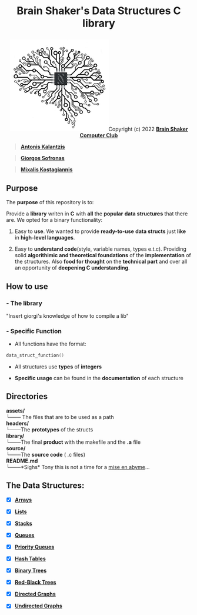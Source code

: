 <h1>
    <p align="center">
    <strong>
    Brain Shaker's Data Structures C library
    </strong>
    </p>
</h1>



 <p align="center">
 <img src="assets/BrainShaker.jpg" alt="BrainShaker" width="269"
 <a href="https://github.com/BrainShakerClub/ADT-library/blob/main/assets/LICENSE">Copyright (c)
    </a>
    2022
    <a href="https://github.com/BrainShakerClub">
        <b>Brain Shaker Computer Club</b>
        <br>
    </a> 

</p>

> [**Antonis Kalantzis**](https://github.com/tonykalantzis)

> [**Giorgos Sofronas**](https://github.com/giorgossofronas)

> [**Mixalis Kostagiannis**](https://github.com/MikeRaphK)
 


## **Purpose**
The **purpose** of this repository is to:

 Provide a **library** writen in **C** with **all** the **popular** **data structures** that there are. We opted for a binary functionality:

1. Easy to **use**. We wanted to provide **ready-to-use** **data structs** just **like** in **high-level languages**.

2. Easy to **understand code**(style, variable names, types e.t.c). Providing solid **algorithimic and theoretical foundations** of the **implementation** of the structures. Also **food for thought** on the **technical part** and over all an opportunity of **deepening C understanding**.


## **How to use**
### - **The library**
"Insert giorgi's knowledge of how to compile a lib"

### - **Specific Function**
* All functions have the format:
 ```c
 data_struct_function()
 ```
* All structures use **types** of **integers**

* **Specific usage** can be found in the **documentation** of each structure

## **Directories**

<dl>
  <dt><strong>assets/</strong></dt>
    <dt>└─── The files that are to be used as a path</dd>
  <dt><strong>headers/</strong></dt>
    <dt>└───The <strong>prototypes</strong> of the structs</dd>
  <dt><strong>library/</strong></dt>
    <dt>└───The final <strong>product</strong> with the makefile and the <b>.a</b> file</dd>
  <dt><strong>source/</strong></dt>
    <dt>└───The <strong>source code</strong> ( .c files)</dd>
  <dt><strong>README.md</strong></dt>
    <dt>└───*Sighs* Tony this is not a time for a <a href="https://en.wikipedia.org/wiki/Mise_en_abyme">mise en abyme</a>...</dd>
</dl>

## **The Data Structures:**
- [x] [**Arrays**](source/Arrays/Arrays.c)

- [x] [**Lists**](source/Lists/Lists.c)

- [x] [**Stacks**](source/Stacks/Stacks.c)

- [x] [**Queues**](source/Queues/Queues.c)

- [x] [**Priority Queues**](source/PriorityQueues/PriorityQueues.c)

- [x] [**Hash Tables**](source/HashTables/HashTable.c)

- [x] [**Binary Trees**](source/BinaryTrees/BinaryTrees.c)

- [x] [**Red-Black Trees**](source/RedBlackTrees/RedBlackTrees.c)

- [x] [**Directed Graphs**](source/DirectedGraphs/DirectedGraphs.c)

- [x] [**Undirected Graphs**](source/UndirectedGraphs/UndirectedGraphs.c)

